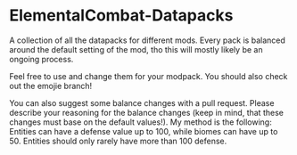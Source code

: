 # ElementalCombat-Datapacks

A collection of all the datapacks for different mods. Every pack is balanced around the default setting of the mod, tho this will mostly likely be an ongoing process.

Feel free to use and change them for your modpack. You should also check out the emojie branch!

You can also suggest some balance changes with a pull request. Please describe your reasoning for the balance changes (keep in mind, that these changes must base on the default values!).
My method is the following: Entities can have a defense value up to 100, while biomes can have up to 50. Entities should only rarely have more than 100 defense. 